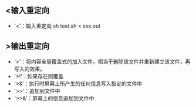 ## <输入重定向
* '<'：输入重定向
    sh test.sh < xxx.out
## >输出重定向
* '>'：将内容全局覆盖式的加入文件，相当于删除该文件并重新建立该文件，再写入的效果。
* '>!'：如果存在则覆盖
* '>&'：执行时屏幕上所产生的任何信息写入指定的文件中
* '>>'：追加到文件中
* '>>&'：屏幕上的信息追加到文件中
